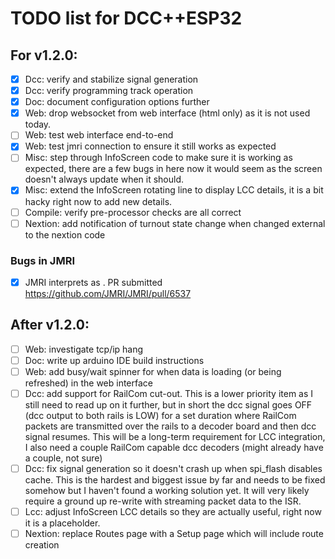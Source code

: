 # TODO list for DCC++ESP32

## For v1.2.0:

- [x] Dcc: verify and stabilize signal generation
- [x] Dcc: verify programming track operation
- [x] Doc: document configuration options further
- [x] Web: drop websocket from web interface (html only) as it is not used today.
- [ ] Web: test web interface end-to-end
- [x] Web: test jmri connection to ensure it still works as expected
- [ ] Misc: step through InfoScreen code to make sure it is working as expected, there are a few bugs in here now it would seem as the screen doesn't always
update when it should.
- [x] Misc: extend the InfoScreen rotating line to display LCC details, it is a bit hacky right now to add new details.
- [ ] Compile: verify pre-processor checks are all correct
- [ ] Nextion: add notification of turnout state change when changed external to the nextion code

### Bugs in JMRI
- [x] JMRI interprets <H ID ADDR IDX STATE> as <H ID STATE>. PR submitted https://github.com/JMRI/JMRI/pull/6537

## After v1.2.0:

- [ ] Web: investigate tcp/ip hang
- [ ] Doc: write up arduino IDE build instructions
- [ ] Web: add busy/wait spinner for when data is loading (or being refreshed) in the web interface
- [ ] Dcc: add support for RailCom cut-out. This is a lower priority item as I still need to read up on it further, but in short the dcc signal goes OFF
(dcc output to both rails is LOW) for a set duration where RailCom packets are transmitted over the rails to a decoder board and then dcc signal
resumes. This will be a long-term requirement for LCC integration, I also need a couple RailCom capable dcc decoders (might already have a couple,
not sure)
- [ ] Dcc: fix signal generation so it doesn't crash up when spi_flash disables cache. This is the hardest and biggest issue by far and needs to be
fixed somehow but I haven't found a working solution yet. It will very likely require a ground up re-write with streaming packet data to the ISR.
- [ ] Lcc: adjust InfoScreen LCC details so they are actually useful, right now it is a placeholder.
- [ ] Nextion: replace Routes page with a Setup page which will include route creation
